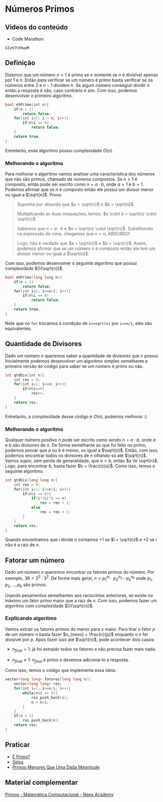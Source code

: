 # Números Primos

## Videos do conteúdo

- Code Marathon

```youtube
GIyHJtX9wpM
```

## Definição
Dizemos que um número $n \gt 1$ é primo se e somente se $n$ é divisível apenas por $1$ e $n$. Então para verificar se um número é primo basta verificar se os números entre $2$ e $n-1$ dividem $n$. Se algum número conseguir dividir $n$ então a resposta é não, caso contrário é sim. Com isso, podemos desenvolver o primeiro algoritmo.

```cpp
bool ehPrimo(int n){
	if(n < 2)
		return false;
	for(int i=2; i < n; i++){
		if(n%i == 0)
			return false;
	}
	return true;
}
```

Entretanto, esse algoritmo possui complexidade $O(n)$.

### Melhorando o algoritmo
Para melhorar o algoritmo vamos analisar uma característica dos números que não são primos, chamado de números compostos. Se $n > 1$ é composto, então pode ser escrito como $n = a \cdot b$, onde $a > 1$ e $b > 1$. Podemos afirmar que se $n$ é composto então ele possui um divisor menor ou igual a $\sqrt{n}$. Prova: 
>  Suponha por absurdo que $a > \sqrt{n}$ e  $b > \sqrt{n}$.
> 
>  Multiplicando as duas inequações, temos: $a \cdot b > \sqrt{n} \cdot \sqrt{n}$
>
> Sabemos que $n = a \cdot b$ e $n = \sqrt{n} \cdot \sqrt{n}$. Substituindo na expressão de cima, chegamos que $n > n$, ABSURDO!
> 
> Logo, não é verdade que $a > \sqrt{n}$ e  $b > \sqrt{n}$. Assim, podemos afirmar que se um número $n$ é composto então ele tem um divisor menor ou igual a $\sqrt{n}$.

Com isso, podemos desenvolver o seguinte algoritmo que possui complexidade $O(\sqrt{n})$.

```cpp
bool ehPrimo(long long n){
	if(n < 2)
		return false;
	for(int i=2; i<=n/i; i++){
		if(n%i == 0)
			return false;
	}
	return true;
}
```
Note que no `for` trocamos a condição de `i<=sqrt(n)` por `i<=n/i`, eles são equivalentes.

## Quantidade de Divisores
Dado um número $n$ queremos saber a quantidade de divisores que $n$ possui. Inicialmente podemos desenvolver um algoritmo simples semelhante a primeira versão do código para saber se um número é primo ou não.


```cpp
int qtdDiv(int n){
	int res = 0;
	for(int i=1; i<=n; i++){
		if(n%i==0)
			res++;
	}
	return res;
}
```
Entretanto, a complexidade desse código é $O(n)$, podemos melhorar :)

### Melhorando o algoritmo
Qualquer número positivo $n$ pode ser escrito como sendo $n = a \cdot b$, onde $a$ e $b$ são divisores de $n$. De forma semelhante ao que foi feito no primo, podemos provar que $a$ ou $b$ é menor, ou igual a $\sqrt{n}$. Então, com isso, podemos encontrar todos os divisores de $n$ olhando só até $\sqrt{n}$. Vamos supor, sem perda de generalidade, que $a < b$, então $a \le \sqrt{n}$. Logo, para encontrar b, basta fazer $b = \frac{n}{a}$. Como isso, temos o seguinte algoritmo.


```cpp
int qtdDiv(long long n){
	int res = 0;
	for(int i=1; i<=n/i; i++){
		if(n%i == 0){
			if(i*1LL*i == n)
				res = res + 1;
			else
				res = res + 2;
		}
	}
	return res;
}
```
Quando encontramos que $i$ divide $n$ contamos $+1$ se $i = \sqrt{n}$ e $+2$ se $i$ não é a raiz de $n$.

## Fatorar um número
Dado um número $n$ queremos encontrar os fatores primos do número. Por exemplo, $36 = 2^2 \cdot 3^2$. De forma mais geral, $n = p_1^{a_1} \cdot p_2^{a_2} \cdots  p_k^{a_k}$ onde $p_1, p_2, ... , p_k$ são primos.

Usando pesamentos semelhantes aos raciocínios anteriores, só existe no máximo um fator primo maior que a raiz de $n$. Com isso, podemos fazer um algoritmo com complexidade $O(\sqrt{n})$. 

### Explicando algoritmo
Vamos extrair os fatores primos do menor para o maior. Para tirar o fator $p$ de um número $n$ basta fazer $n_{novo} = \frac{n}{p}$ enquanto o $n$ for divisível por $p$. Após fazer isso até $\sqrt{n}$, pode acontecer dois casos:

- $n_{final} = 1$: já foi extraído todos os fatores  e não precisa fazer mais nada.

- $n_{final} \ne 1$: $n_{final}$ é primo e devemos adicioná-lo a resposta.

Como isso, temos o código que implementa essa ideia:

```cpp
vector<long long> fatores(long long n){
	vector<long long> res;
	for(int i=2; i<=n/i; i++){
		while(n%i == 0){
			res.push_back(i);
			n = n/i;
		}
	}
	if(n > 1)
		res.push_back(n);
	return res;
}
```

## Praticar

- [É Primo?](https://neps.academy/br/exercise/280)
- [Selos](https://neps.academy/br/exercise/282)
- [Primos Menores Que Uma Dada Magnitude](https://neps.academy/br/exercise/269)

## Material complementar
[Primos - Matemática Computacional - Neps Academy](https://neps.academy/lesson/224)